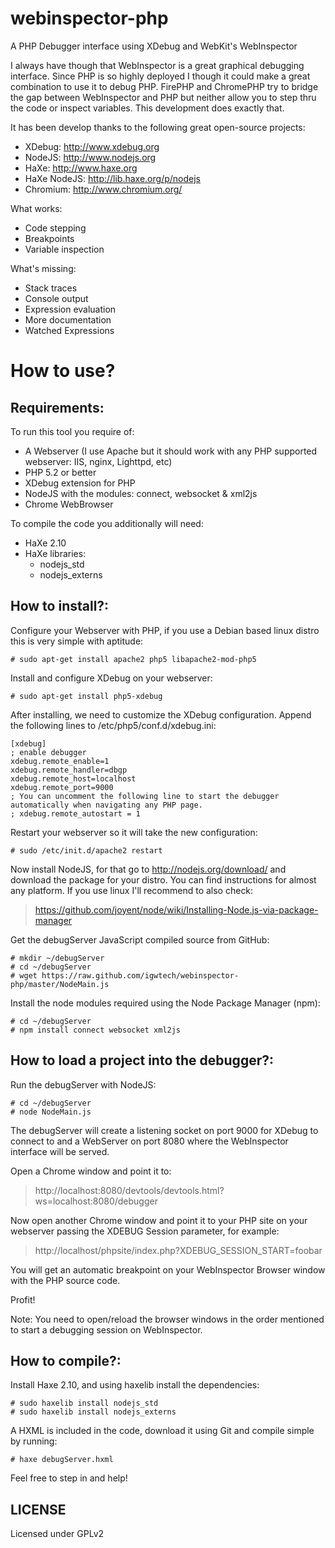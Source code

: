 webinspector-php
================

A PHP Debugger interface using XDebug and WebKit's WebInspector

I always have though that WebInspector is a great graphical debugging interface. Since PHP is so highly deployed I though
it could make a great combination to use it to debug PHP. 
FirePHP and ChromePHP try to bridge the gap between WebInspector and PHP but neither allow you to step thru the code
or inspect variables. This development does exactly that.

It has been develop thanks to the following great open-source projects:
 - XDebug: http://www.xdebug.org
 - NodeJS: http://www.nodejs.org
 - HaXe: http://www.haxe.org
 - HaXe NodeJS: http://lib.haxe.org/p/nodejs
 - Chromium: http://www.chromium.org/

What works:
 - Code stepping
 - Breakpoints
 - Variable inspection

What's missing:
 - Stack traces
 - Console output
 - Expression evaluation
 - More documentation
 - Watched Expressions


How to use?
==========

Requirements:
-------------

To run this tool you require of:
- A Webserver (I use Apache but it should work with any PHP supported webserver: IIS, nginx, Lighttpd, etc)
- PHP 5.2 or better
- XDebug extension for PHP
- NodeJS with the modules: connect, websocket & xml2js
- Chrome WebBrowser

To compile the code you additionally will need:
- HaXe 2.10
- HaXe libraries:
  - nodejs_std
  - nodejs_externs

How to install?:
----------------

Configure your Webserver with PHP, if you use a Debian based linux distro this is very simple with aptitude:

    # sudo apt-get install apache2 php5 libapache2-mod-php5
    
Install and configure XDebug on your webserver:

    # sudo apt-get install php5-xdebug

After installing, we need to customize the XDebug configuration. Append the following lines to /etc/php5/conf.d/xdebug.ini:

    [xdebug]
    ; enable debugger
    xdebug.remote_enable=1
    xdebug.remote_handler=dbgp
    xdebug.remote_host=localhost
    xdebug.remote_port=9000
    ; You can uncomment the following line to start the debugger automatically when navigating any PHP page.
    ; xdebug.remote_autostart = 1

Restart your webserver so it will take the new configuration:

    # sudo /etc/init.d/apache2 restart

Now install NodeJS, for that go to http://nodejs.org/download/ and download the package for your distro.
  You can find instructions for almost any platform. If you use linux I'll recommend to also check: 
  
> https://github.com/joyent/node/wiki/Installing-Node.js-via-package-manager

Get the debugServer JavaScript compiled source from GitHub:

    # mkdir ~/debugServer
    # cd ~/debugServer
    # wget https://raw.github.com/igwtech/webinspector-php/master/NodeMain.js

Install the node modules required using the Node Package Manager (npm):

    # cd ~/debugServer
    # npm install connect websocket xml2js

How to load a project into the debugger?:
-----------------------------------------
Run the debugServer with NodeJS:

    # cd ~/debugServer
    # node NodeMain.js

The debugServer will create a listening socket on port 9000 for XDebug to connect to and a WebServer on port 8080 where the WebInspector interface will be served.

Open a Chrome window and point it to: 

>  http://localhost:8080/devtools/devtools.html?ws=localhost:8080/debugger

Now open another Chrome window and point it to your PHP site on your webserver passing the XDEBUG Session parameter, for example:

>  http://localhost/phpsite/index.php?XDEBUG_SESSION_START=foobar

You will get an automatic breakpoint on your WebInspector Browser window with the PHP source code.

Profit!

Note: You need to open/reload the browser windows in the order mentioned to start a debugging session on WebInspector.
    
How to compile?:
----------------

Install Haxe 2.10, and using haxelib install the dependencies:

    # sudo haxelib install nodejs_std
    # sudo haxelib install nodejs_externs
 
A HXML is included in the code, download it using Git and compile simple by running:

    # haxe debugServer.hxml

Feel free to step in and help!

LICENSE
-------
Licensed under GPLv2

